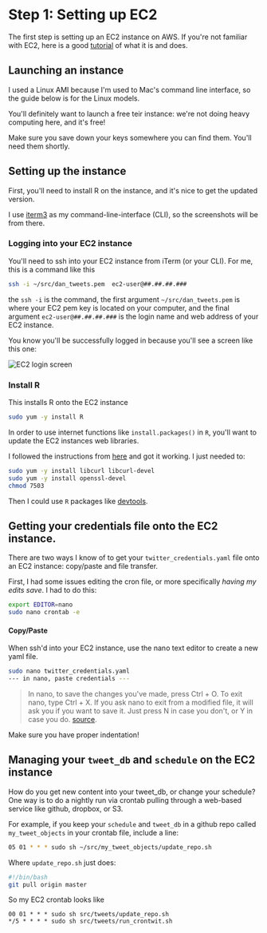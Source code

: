 
# Step 1: Setting up EC2
The first step is setting up an EC2 instance on AWS. If you're not familiar with EC2, here is a good [tutorial](https://www.datacamp.com/community/tutorials/aws-ec2-beginner-tutorial) of what it is and does. 

## Launching an instance
I used a Linux AMI because I'm used to Mac's command line interface, so the guide below is for the Linux models. 

You'll definitely want to launch a free teir instance: we're not doing heavy computing here, and it's free! 
  
  Make sure you save down your keys somewhere you can find them. You'll need them shortly.

## Setting up the instance
First, you'll need to install R on the instance, and it's nice to get the updated version. 

I use [iterm3](https://www.iterm2.com/) as my command-line-interface (CLI), so the screenshots will be from there.

### Logging into your EC2 instance
You'll need to ssh into your EC2 instance from iTerm (or your CLI). For me, this is a command like this

```bash
ssh -i ~/src/dan_tweets.pem  ec2-user@##.##.##.###
  ```

the `ssh -i` is the command, the first argument `~/src/dan_tweets.pem` is where your EC2 pem key is located on your computer, and the final argument `ec2-user@##.##.##.###` is the login name and web address of your EC2 instance. 

You know you'll be successfully logged in because you'll see a screen like this one:  
  
  ![](ec2_login_screen.png "EC2 login screen")

### Install R

This installs R onto the EC2 instance
```bash
sudo yum -y install R
```

In order to use internet functions like `install.packages()` in `R`, you'll want to update the EC2 instances web libraries. 

I followed the instructions from [here](https://stackoverflow.com/questions/20923209/problems-installing-the-devtools-package) and got it working. I just needed to:

```bash
sudo yum -y install libcurl libcurl-devel
sudo yum -y install openssl-devel
chmod 7503
```
Then I could use `R` packages like [devtools](https://github.com/r-lib/devtools). 

## Getting your credentials file onto the EC2 instance. 
There are two ways I know of to get your `twitter_credentials.yaml` file onto an EC2 instance: copy/paste and file transfer. 


First, I had some issues editing the cron file, or more specifically _having my edits save_. I had to do this: 

```bash
export EDITOR=nano
sudo nano crontab -e
```


#### Copy/Paste
When ssh'd into your EC2 instance, use the nano text editor to create a new yaml file. 
```bash
sudo nano twitter_credentials.yaml
--- in nano, paste credentials ---
```
> In nano, to save the changes you've made, press Ctrl + O. To exit nano, type Ctrl + X. If you ask nano to exit from a modified file, it will ask you if you want to save it. Just press N in case you don't, or Y in case you do. [source](https://wiki.gentoo.org/wiki/Nano/Basics_Guide#Saving_and_exiting). 

Make sure you have proper indentation! 


## Managing your `tweet_db` and `schedule` on the EC2 instance

How do you get new content into your tweet_db, or change your schedule? One way is to do a nightly run via crontab pulling through a web-based service like github, dropbox, or S3. 

For example, if you keep your `schedule` and `tweet_db` in a github repo called `my_tweet_objects` in your crontab file, include a line: 

```bash
05 01 * * * sudo sh ~/src/my_tweet_objects/update_repo.sh
```

Where `update_repo.sh` just does:  

```bash
#!/bin/bash
git pull origin master
```


So my EC2 crontab looks like
```crontab
00 01 * * * sudo sh src/tweets/update_repo.sh
*/5 * * * * sudo sh src/tweets/run_crontwit.sh
```

